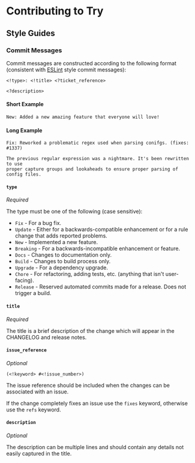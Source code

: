 # Contributing to Try

## Style Guides

### Commit Messages

Commit messages are constructed according to the following format (consistent
with [ESLint](https://eslint.org/docs/developer-guide/contributing/pull-requests#step2)
style commit messages):

```
<!type>: <!title> <?ticket_reference>

<?description>
```

#### Short Example

```
New: Added a new amazing feature that everyone will love!
```

#### Long Example

```
Fix: Reworked a problematic regex used when parsing conifgs. (fixes: #1337)

The previous regular expression was a nightmare. It's been rewritten to use
proper capture groups and lookaheads to ensure proper parsing of config files.
```

#### `type`

_Required_

The type must be one of the following (case sensitive):

- `Fix` - For a bug fix.
- `Update` - Either for a backwards-compatible enhancement or for a rule change
  that adds reported problems.
- `New` - Implemented a new feature.
- `Breaking` - For a backwards-incompatible enhancement or feature.
- `Docs` - Changes to documentation only.
- `Build` - Changes to build process only.
- `Upgrade` - For a dependency upgrade.
- `Chore` - For refactoring, adding tests, etc. (anything that isn't
  user-facing).
- `Release` - Reserved automated commits made for a release. Does not trigger a
  build.

#### `title`

_Required_

The title is a brief description of the change which will appear in the CHANGELOG and release notes.

#### `issue_reference`

_Optional_

`(<!keyword> #<!issue_number>)`

The issue reference should be included when the changes can be associated with
an issue.

If the change completely fixes an issue use the `fixes` keyword,
otherwise use the `refs` keyword.

#### `description`

_Optional_

The description can be multiple lines and should contain any details not easily
captured in the title.
